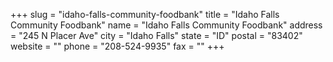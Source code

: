 +++
slug = "idaho-falls-community-foodbank"
title = "Idaho Falls Community Foodbank"
name = "Idaho Falls Community Foodbank"
address = "245 N Placer Ave"
city = "Idaho Falls"
state = "ID"
postal = "83402"
website = ""
phone = "208-524-9935"
fax = ""
+++
